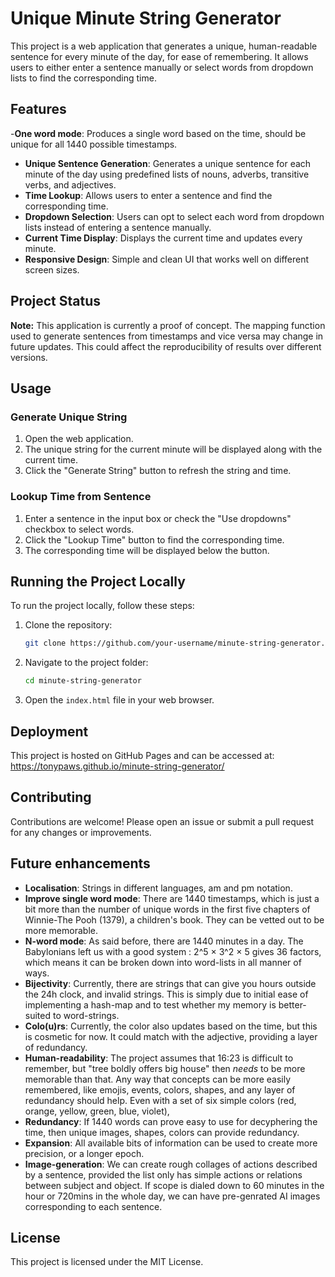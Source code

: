 # Unique Minute String Generator

This project is a web application that generates a unique, human-readable sentence for every minute of the day, for ease of remembering. It allows users to either enter a sentence manually or select words from dropdown lists to find the corresponding time.

## Features

-**One word mode**: Produces a single word based on the time, should be unique for all 1440 possible timestamps.
- **Unique Sentence Generation**: Generates a unique sentence for each minute of the day using predefined lists of nouns, adverbs, transitive verbs, and adjectives.
- **Time Lookup**: Allows users to enter a sentence and find the corresponding time.
- **Dropdown Selection**: Users can opt to select each word from dropdown lists instead of entering a sentence manually.
- **Current Time Display**: Displays the current time and updates every minute.
- **Responsive Design**: Simple and clean UI that works well on different screen sizes.

## Project Status

**Note:** This application is currently a proof of concept. The mapping function used to generate sentences from timestamps and vice versa may change in future updates. This could affect the reproducibility of results over different versions.

## Usage

### Generate Unique String

1. Open the web application.
2. The unique string for the current minute will be displayed along with the current time.
3. Click the "Generate String" button to refresh the string and time.

### Lookup Time from Sentence

1. Enter a sentence in the input box or check the "Use dropdowns" checkbox to select words.
2. Click the "Lookup Time" button to find the corresponding time.
3. The corresponding time will be displayed below the button.

## Running the Project Locally

To run the project locally, follow these steps:

1. Clone the repository:
   ```sh
   git clone https://github.com/your-username/minute-string-generator.git

2. Navigate to the project folder:
    ```sh
    cd minute-string-generator

3. Open the `index.html` file in your web browser.

## Deployment

This project is hosted on GitHub Pages and can be accessed at:
https://tonypaws.github.io/minute-string-generator/

## Contributing

Contributions are welcome! Please open an issue or submit a pull request for any changes or improvements.

## Future enhancements
- **Localisation**: Strings in different languages, am and pm notation.
- **Improve single word mode**: There are 1440 timestamps, which is just a bit more than the number of unique words in the first five chapters of Winnie-The Pooh (1379), a children's book. They can be vetted out to be more memorable.
- **N-word mode**: As said before, there are 1440 minutes in a day. The Babylonians left us with a good system : 2^5 × 3^2 × 5 gives 36 factors, which means it can be broken down into word-lists in all manner of ways.
- **Bijectivity**: Currently, there are strings that can give you hours outside the 24h clock, and invalid strings. This is simply due to initial ease of implementing a hash-map and to test whether my memory is better-suited to word-strings. 
- **Colo(u)rs**: Currently, the color also updates based on the time, but this is cosmetic for now. It could match with the adjective, providing a layer of redundancy.
- **Human-readability**: The project assumes that 16:23 is difficult to remember, but "tree boldly offers big house" then *needs* to be more memorable than that. Any way that concepts can be more easily remembered, like emojis, events, colors, shapes, and any layer of redundancy should help. Even with a set of six simple colors (red, orange, yellow, green, blue, violet), 
- **Redundancy**: If 1440 words can prove easy to use for decyphering the time, then unique images, shapes, colors can provide redundancy.
- **Expansion**: All available bits of information can be used to create more precision, or a longer epoch.
- **Image-generation**: We can create rough collages of actions described by a sentence, provided the list only has simple actions or relations between subject and object. If scope is dialed down to 60 minutes in the hour or 720mins in the whole day, we can have pre-genrated AI images corresponding to each sentence.

## License

This project is licensed under the MIT License.


